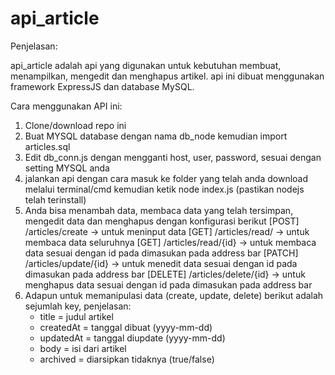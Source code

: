 # api_article

Penjelasan:

api_article adalah api yang digunakan untuk kebutuhan membuat, menampilkan, mengedit dan menghapus artikel. api ini dibuat menggunakan framework ExpressJS dan database MySQL.

Cara menggunakan API ini:
1. Clone/download repo ini
2. Buat MYSQL database dengan nama db_node kemudian import articles.sql
3. Edit db_conn.js dengan mengganti host, user, password, sesuai dengan setting MYSQL anda
4. jalankan api dengan cara masuk ke folder yang telah anda download melalui terminal/cmd kemudian ketik node index.js (pastikan nodejs telah terinstall)
5. Anda bisa menambah data, membaca data yang telah tersimpan, mengedit data dan menghapus dengan konfigurasi berikut
   [POST]	/articles/create -> untuk meninput data
   [GET]  	/articles/read/ -> untuk membaca data seluruhnya
   [GET]  	/articles/read/{id} -> untuk membaca data sesuai dengan id pada dimasukan pada address bar
   [PATCH] 	/articles/update/{id} -> untuk menedit data sesuai dengan id pada dimasukan pada address bar
   [DELETE]	/articles/delete/{id} -> untuk menghapus data sesuai dengan id pada dimasukan pada address bar
 6. Adapun untuk memanipulasi data (create, update, delete) berikut adalah sejumlah key, penjelasan: 
    - title = judul artikel 
    - createdAt = tanggal dibuat (yyyy-mm-dd)
    - updatedAt = tanggal diupdate (yyyy-mm-dd)
    - body = isi dari artikel
    - archived = diarsipkan tidaknya (true/false)
